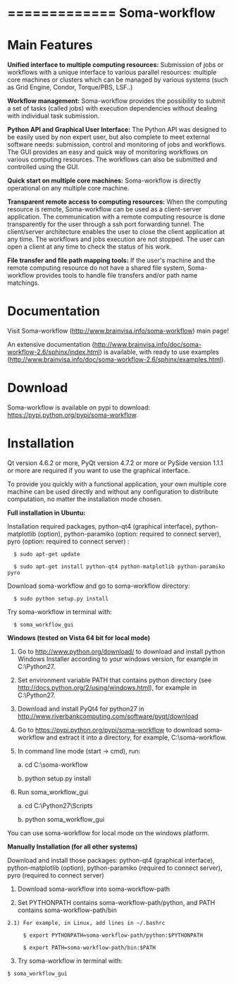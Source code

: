 =============
Soma-workflow
=============


Main Features
=============

  **Unified interface to multiple computing resources:** 
    Submission of jobs or workflows with a unique interface to various 
    parallel resources: multiple core machines or clusters which can be 
    managed by various systems (such as Grid Engine, Condor, Torque/PBS, LSF..)

  **Workflow management:**
    Soma-workflow provides the possibility to submit a set of tasks (called jobs) 
    with execution dependencies without dealing with individual task submission.

  **Python API and Graphical User Interface:**
    The Python API was designed to be easily used by non expert user, but also
    complete to meet external software needs: submission, control and monitoring 
    of jobs and workflows. The GUI provides an easy and quick way of monitoring 
    workflows on various computing resources. The workflows can also be 
    submitted and controlled using the GUI.

  **Quick start on multiple core machines:**
    Soma-workflow is directly operational on any multiple core machine. 
    
  **Transparent remote access to computing resources:** 
    When the computing resource is remote, Soma-workflow can be used as a 
    client-server application. The communication with a remote computing 
    resource is done transparently for the user through a ssh port forwarding 
    tunnel. The client/server architecture enables the user to close the client 
    application at any time. The workflows and jobs execution are not stopped. 
    The user can open a client at any time to check the status of his 
    work.

  **File transfer and file path mapping tools:** 
    If the user's machine and the remote computing resource do not have a shared 
    file system, Soma-workflow provides tools to handle file transfers and/or 
    path name matchings.

Documentation
=============

  Visit Soma-workflow (http://www.brainvisa.info/soma-workflow) main page!

  An extensive documentation (http://www.brainvisa.info/doc/soma-workflow-2.6/sphinx/index.html) is available, 
  with ready to use examples (http://www.brainvisa.info/doc/soma-workflow-2.6/sphinx/examples.html).


Download
========

  Soma-workflow is available on pypi to download: https://pypi.python.org/pypi/soma-workflow.



Installation
=============

  Qt version 4.6.2 or more, PyQt version 4.7.2 or more or PySide version 1.1.1 or
  more are required if you want to use the graphical interface. 

  To provide you quickly with a functional application, your own multiple core 
  machine can be used directly and without any configuration to distribute 
  computation, no matter the installation mode chosen.


  **Full installation in Ubuntu:**
  
  Installation required packages,
  python-qt4 (graphical interface), 
  python-matplotlib (option), 
  python-paramiko (option: required to connect server), 
  pyro (option: required to connect server) :
      
      $ sudo apt-get update

      $ sudo apt-get install python-qt4 python-matplotlib python-paramiko pyro

  Download soma-workflow and go to soma-workflow directory:
      
      $ sudo python setup.py install

  Try soma-workflow in terminal with:
      
      $ soma_workflow_gui

  **Windows (tested on Vista 64 bit for local mode)**

  1) Go to http://www.python.org/download/ to download and install python Windows Installer according to your windows version, for example in C:\Python27.

  2) Set environment variable PATH that contains python directory (see http://docs.python.org/2/using/windows.html), for example in C:\Python27.

  3) Download and install PyQt4 for python27 in http://www.riverbankcomputing.com/software/pyqt/download
 
  4) Go to https://pypi.python.org/pypi/soma-workflow to download soma-workflow and extract it into a directory, for example, C:\soma-workflow.

  5) In command line mode (start -> cmd), run:

     a. cd C:\soma-workflow

     b. python setup.py install

  6) Run soma_workflow_gui

     a. cd C:\Python27\Scripts

     b. python soma_workflow_gui
    
  You can use soma-workflow for local mode on the windows platform.

  **Manually Installation (for all other systems)**

  Download and install those packages: 
     python-qt4 (graphical interface), 
     python-matplotlib (option), 
     python-paramiko (required to connect server), 
     pyro (required to connect server)   
  
  1) Download soma-workflow into soma-workflow-path

  2) Set PYTHONPATH contains soma-workflow-path/python, and PATH contains soma-workflow-path/bin

    2.1) For example, in Linux, add lines in ~/.bashrc
        
         $ export PYTHONPATH=soma-workflow-path/python:$PYTHONPATH

         $ export PATH=soma-workflow-path/bin:$PATH

  3) Try soma-workflow in terminal with:

    $ soma_workflow_gui 



